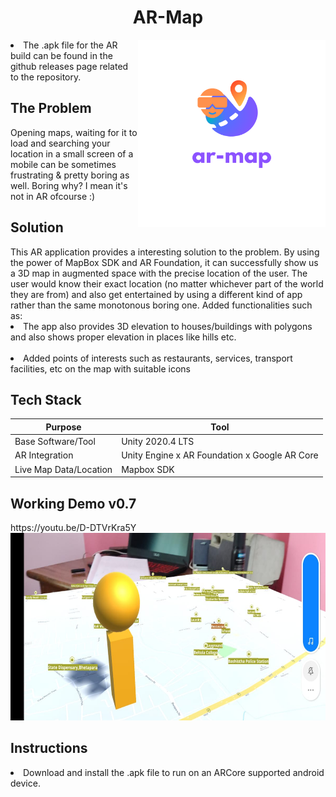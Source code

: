 <html>
<body>
<h1 align="center"> AR-Map
</h1> <img src="./Images/ar-map.png" width="300" height="300" align="right" align="top"> 

<li>The .apk file for the AR build can be found in the github releases page related to the repository.<br></li>

<h2 align="left"> The Problem </h2>  
Opening maps, waiting for it to load and searching your location in a small screen of a mobile can be sometimes frustrating & pretty boring as well. Boring why? I mean it's not in AR ofcourse :)

<h2 align="left"> Solution </h2>  
This AR application provides a interesting solution to the problem. By using the power of MapBox SDK and AR Foundation, it can successfully show us a 3D map in augmented space with the precise location of the user. The user would know their exact location (no matter whichever part of the world they are from) and also get entertained by using a different kind of app rather than the same monotonous boring one.
Added functionalities such as:
<li>The app also provides 3D elevation to houses/buildings with polygons and also shows proper elevation in places like hills etc.<br></li><br></li>
<li>Added points of interests such as restaurants, services, transport facilities, etc on the map with suitable icons<br></li>

<h2 align="left"> Tech Stack </h2>  

Purpose | Tool
------- | -------
Base Software/Tool | Unity 2020.4 LTS
AR Integration | Unity Engine x AR Foundation x Google AR Core
Live Map Data/Location |  Mapbox SDK

<h2 align="left"> Working Demo v0.7</h2>
https://youtu.be/D-DTVrKra5Y

</h1> <img src="./Images/4.jpeg" width="600" height="300" > 


<h2 align="left"> Instructions </h2>  
<li>Download and install the .apk file to run on an ARCore supported android device.<br></li>

</body>
</html>
